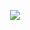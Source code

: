 <p align="center">
  <img src="https://readme-typing-svg.demolab.com/?lines=Hi,+I'm+cu1z;Beginner+Software+Engineer;Frontend+Developer&font=Fira+Code&center=true&width=440&height=45&color=f75c7e&vCenter=true&pause=600&size=24" />
</p>

<!--
**Denrezit/Denrezit** is a ✨ _special_ ✨ repository because its `README.md` (this file) appears on your GitHub profile.

Here are some ideas to get you started:

- 🔭 I’m currently working on ...
- 🌱 I’m currently learning ...
- 👯 I’m looking to collaborate on ...
- 🤔 I’m looking for help with ...
- 💬 Ask me about ...
- 📫 How to reach me: ...
- 😄 Pronouns: ...
- ⚡ Fun fact: ...
-->

